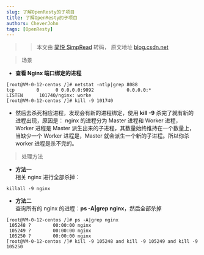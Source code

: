 ```yaml
---
slug: 了解OpenResty的子项目
title: 了解OpenResty的子项目
authors: CheverJohn
tags: [OpenResty]
---
```

> > 本文由 [简悦 SimpRead](http://ksria.com/simpread/) 转码， 原文地址 [blog.csdn.net](https://blog.csdn.net/qq_36330228/article/details/113992491)

> 场景

*   **查看 Nginx 端口绑定的进程**

```
[root@VM-0-12-centos /]# netstat -ntlp|grep 8088
tcp        0      0 0.0.0.0:9092            0.0.0.0:*               LISTEN      101740/nginx: worke 
[root@VM-0-12-centos /]# kill -9 101740
```

*   然后去杀死相应进程，发现会有新的进程绑定，使用 **kill -9** 杀完了就有新的进程出现，原因是： nginx 的进程分为 Master 进程和 Worker 进程，Worker 进程是 Master 派生出来的子进程，其数量始终维持在一个数量上，当缺少一个 Worker 进程是，Master 就会派生一个新的子进程。所以你杀 worker 进程是杀不完的。

> 处理方法

*   **方法一**  
    相关 nginx 进行全部杀掉：

```shell
killall -9 nginx
```

*   **方法二**  
    查询所有的 nginx 的进程：**ps -A|grep nginx**，然后全部杀掉

```shell
[root@VM-0-12-centos /]# ps -A|grep nginx
 105248 ?        00:00:00 nginx
 105249 ?        00:00:00 nginx
 105250 ?        00:00:00 nginx
[root@VM-0-12-centos /]# kill -9 105248 and kill -9 105249 and kill -9 105250
```